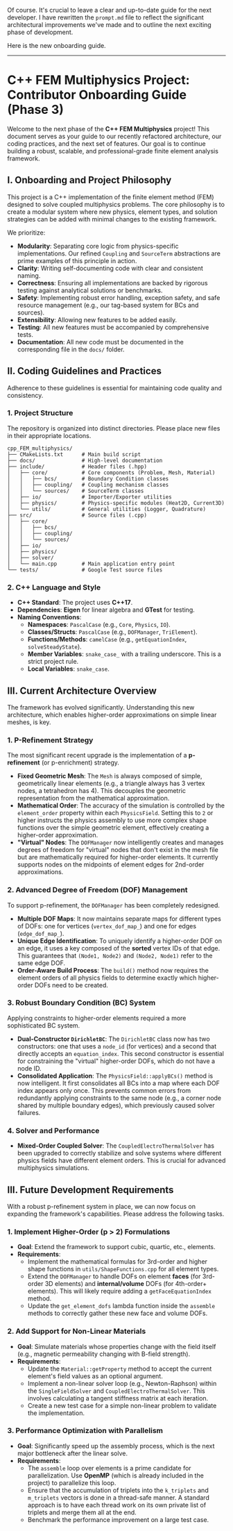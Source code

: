 Of course. It's crucial to leave a clear and up-to-date guide for the next developer. I have rewritten the `prompt.md` file to reflect the significant architectural improvements we've made and to outline the next exciting phase of development.

Here is the new onboarding guide.

-----

# **C++ FEM Multiphysics Project: Contributor Onboarding Guide (Phase 3)**

Welcome to the next phase of the **C++ FEM Multiphysics** project\! This document serves as your guide to our recently refactored architecture, our coding practices, and the next set of features. Our goal is to continue building a robust, scalable, and professional-grade finite element analysis framework.

## **I. Onboarding and Project Philosophy**

This project is a C++ implementation of the finite element method (FEM) designed to solve coupled multiphysics problems. The core philosophy is to create a modular system where new physics, element types, and solution strategies can be added with minimal changes to the existing framework.

We prioritize:

* **Modularity**: Separating core logic from physics-specific implementations. Our refined `Coupling` and `SourceTerm` abstractions are prime examples of this principle in action.
* **Clarity**: Writing self-documenting code with clear and consistent naming.
* **Correctness**: Ensuring all implementations are backed by rigorous testing against analytical solutions or benchmarks.
* **Safety**: Implementing robust error handling, exception safety, and safe resource management (e.g., our tag-based system for BCs and sources).
* **Extensibility**: Allowing new features to be added easily.
* **Testing**: All new features must be accompanied by comprehensive tests.
* **Documentation**: All new code must be documented in the corresponding file in the `docs/` folder.

## **II. Coding Guidelines and Practices**

Adherence to these guidelines is essential for maintaining code quality and consistency.

### **1. Project Structure**

The repository is organized into distinct directories. Please place new files in their appropriate locations.

```
cpp_FEM_multiphysics/
├── CMakeLists.txt      # Main build script
├── docs/               # High-level documentation
├── include/            # Header files (.hpp)
│   ├── core/           # Core components (Problem, Mesh, Material)
│   │   ├── bcs/        # Boundary Condition classes
│   │   ├── coupling/   # Coupling mechanism classes
│   │   └── sources/    # SourceTerm classes
│   ├── io/             # Importer/Exporter utilities
│   ├── physics/        # Physics-specific modules (Heat2D, Current3D)
│   └── utils/          # General utilities (Logger, Quadrature)
├── src/                # Source files (.cpp)
│   ├── core/
│   │   ├── bcs/
│   │   ├── coupling/
│   │   └── sources/
│   ├── io/
│   ├── physics/
│   ├── solver/
│   └── main.cpp        # Main application entry point
└── tests/              # Google Test source files
```

### **2. C++ Language and Style**

* **C++ Standard**: The project uses **C++17**.
* **Dependencies**: **Eigen** for linear algebra and **GTest** for testing.
* **Naming Conventions**:
    * **Namespaces**: `PascalCase` (e.g., `Core`, `Physics`, `IO`).
    * **Classes/Structs**: `PascalCase` (e.g., `DOFManager`, `TriElement`).
    * **Functions/Methods**: `camelCase` (e.g., `getEquationIndex`, `solveSteadyState`).
    * **Member Variables**: `snake_case_` with a trailing underscore. This is a strict project rule.
    * **Local Variables**: `snake_case`.

## **III. Current Architecture Overview**


The framework has evolved significantly. Understanding this new architecture, which enables higher-order approximations on simple linear meshes, is key.

### **1. P-Refinement Strategy**

The most significant recent upgrade is the implementation of a **p-refinement** (or p-enrichment) strategy.

* **Fixed Geometric Mesh**: The `Mesh` is always composed of simple, geometrically linear elements (e.g., a triangle always has 3 vertex nodes, a tetrahedron has 4). This decouples the geometric representation from the mathematical approximation.
* **Mathematical Order**: The accuracy of the simulation is controlled by the `element_order` property within each `PhysicsField`. Setting this to `2` or higher instructs the physics assembly to use more complex shape functions over the simple geometric element, effectively creating a higher-order approximation.
* **"Virtual" Nodes**: The `DOFManager` now intelligently creates and manages degrees of freedom for "virtual" nodes that don't exist in the mesh file but are mathematically required for higher-order elements. It currently supports nodes on the midpoints of element edges for 2nd-order approximations.



### **2. Advanced Degree of Freedom (DOF) Management**

To support p-refinement, the `DOFManager` has been completely redesigned.

* **Multiple DOF Maps**: It now maintains separate maps for different types of DOFs: one for vertices (`vertex_dof_map_`) and one for edges (`edge_dof_map_`).
* **Unique Edge Identification**: To uniquely identify a higher-order DOF on an edge, it uses a key composed of the **sorted** vertex IDs of that edge. This guarantees that `(Node1, Node2)` and `(Node2, Node1)` refer to the same edge DOF.
* **Order-Aware Build Process**: The `build()` method now requires the element orders of all physics fields to determine exactly which higher-order DOFs need to be created.

### **3. Robust Boundary Condition (BC) System**

Applying constraints to higher-order elements required a more sophisticated BC system.

* **Dual-Constructor `DirichletBC`**: The `DirichletBC` class now has two constructors: one that uses a `node_id` (for vertices) and a second that directly accepts an `equation_index`. This second constructor is essential for constraining the "virtual" higher-order DOFs, which do not have a node ID.
* **Consolidated Application**: The `PhysicsField::applyBCs()` method is now intelligent. It first consolidates all BCs into a map where each DOF index appears only once. This prevents common errors from redundantly applying constraints to the same node (e.g., a corner node shared by multiple boundary edges), which previously caused solver failures.

### **4. Solver and Performance**

* **Mixed-Order Coupled Solver**: The `CoupledElectroThermalSolver` has been upgraded to correctly stabilize and solve systems where different physics fields have different element orders. This is crucial for advanced multiphysics simulations.

## **III. Future Development Requirements**

With a robust p-refinement system in place, we can now focus on expanding the framework's capabilities. Please address the following tasks.

### **1. Implement Higher-Order (p > 2) Formulations**
* **Goal**: Extend the framework to support cubic, quartic, etc., elements.
* **Requirements**:
  * Implement the mathematical formulas for 3rd-order and higher shape functions in `utils/ShapeFunctions.cpp` for all element types.
  * Extend the `DOFManager` to handle DOFs on element **faces** (for 3rd-order 3D elements) and **internal/volume** DOFs (for 4th-order+ elements). This will likely require adding a `getFaceEquationIndex` method.
  * Update the `get_element_dofs` lambda function inside the `assemble` methods to correctly gather these new face and volume DOFs.

### **2. Add Support for Non-Linear Materials**
* **Goal**: Simulate materials whose properties change with the field itself (e.g., magnetic permeability changing with B-field strength).
* **Requirements**:
  * Update the `Material::getProperty` method to accept the current element's field values as an optional argument.
  * Implement a non-linear solver loop (e.g., Newton-Raphson) within the `SingleFieldSolver` and `CoupledElectroThermalSolver`. This involves calculating a tangent stiffness matrix at each iteration.
  * Create a new test case for a simple non-linear problem to validate the implementation.

### **3. Performance Optimization with Parallelism**
* **Goal**: Significantly speed up the assembly process, which is the next major bottleneck after the linear solve.
* **Requirements**:
  * The `assemble` loop over elements is a prime candidate for parallelization. Use **OpenMP** (which is already included in the project) to parallelize this loop.
  * Ensure that the accumulation of triplets into the `k_triplets` and `m_triplets` vectors is done in a thread-safe manner. A standard approach is to have each thread work on its own private list of triplets and merge them all at the end.
  * Benchmark the performance improvement on a large test case.

